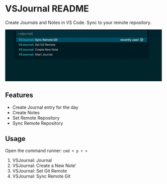# VSJournal README

Create Journals and Notes in VS Code. Sync to your remote repository.

![Demo](/images/output.gif)

## Features

- Create Journal entry for the day
- Create Notes
- Set Remote Repository
- Sync Remote Repository


## Usage

Open the command runner: `cmd + p + >`

1. VSJournal: Journal
2. VSJournal: Create a New Note'
3. VSJournal: Set Git Remote
4. VSJournal: Sync Remote Git
